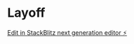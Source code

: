# Layoff

[Edit in StackBlitz next generation editor ⚡️](https://stackblitz.com/~/github.com/Manishankar2714/Layoff)